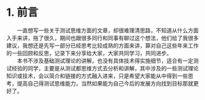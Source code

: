 # 1. 前言
&#8195;&#8195;一直想写一些关于测试思维方面的文章，却很难理清思路，不知道从什么方面入手来讲，拖了很久，期间也跟很多同行和同事有聊过这个想法，他们给了我很多建议，我想还是先写一部分已经思考比较成熟的方面来讲，算对自己这些年来工作的一些回顾和反思，记录下来分享给大家，大家共同学习，共同进步。  
&#8195;&#8195;本书不涉及基础测试理论的讲解，也没有具体技术得实施细节，适合有一定测试经验的同学，主要是从测试都思维方式去分析和讲解，其中涉及的一些测试理论知识或技术，会以简介和链接的方式融入进来，只是希望大家能从中得到一些思考，提高自己得测试思维能力，当然如果能为自己今后的发展方向找到目标那就更好了。
